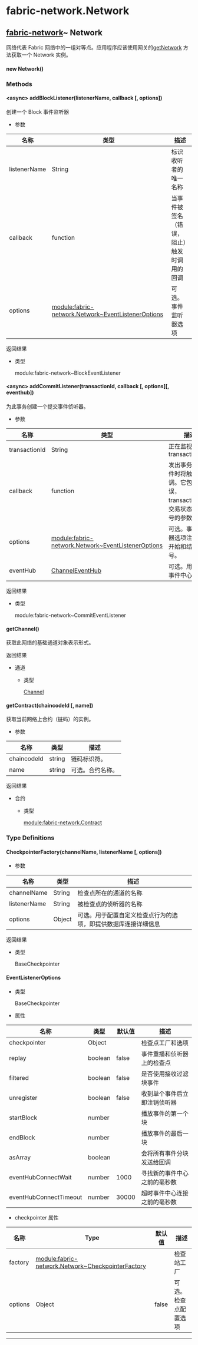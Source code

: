 # fabric-network.Network

## [fabric-network](https://hyperledger.github.io/fabric-sdk-node/release-1.4/module-fabric-network.html)~ Network

网络代表 Fabric 网络中的一组对等点。应用程序应该使用网关的[getNetwork](https://hyperledger.github.io/fabric-sdk-node/release-1.4/module-fabric-network.Gateway.html#getNetwork) 方法获取一个 Network 实例。

#### new Network()

### Methods

#### &lt;async&gt; addBlockListener(listenerName, callback [, options])

创建一个 Block 事件监听器

- 参数

| 名称         | 类型                                                                                                                                                                     | 描述                                       |
| ------------ | ------------------------------------------------------------------------------------------------------------------------------------------------------------------------ | ------------------------------------------ |
| listenerName | String                                                                                                                                                                   | 标识收听者的唯一名称                       |
| callback     | function                                                                                                                                                                 | 当事件被签名（错误，阻止）触发时调用的回调 |
| options      | [module:fabric-network.Network~EventListenerOptions](https://hyperledger.github.io/fabric-sdk-node/release-1.4/module-fabric-network.Network.html#~EventListenerOptions) | 可选。事件监听器选项                       |

返回结果

- 类型

  module:fabric-network~BlockEventListener

#### &lt;async&gt; addCommitListener(transactionId, callback [, options][, eventhub])

为此事务创建一个提交事件侦听器。

- 参数

| 名称          | 类型                                                                                                                                                                     | 描述                                                                              |
| ------------- | ------------------------------------------------------------------------------------------------------------------------------------------------------------------------ | --------------------------------------------------------------------------------- |
| transactionId | String                                                                                                                                                                   | 正在监视 transactionId                                                            |
| callback      | function                                                                                                                                                                 | 发出事务提交事件时将触发此回调。它包含错误，transactionId，交易状态和块编号的参数 |
| options       | [module:fabric-network.Network~EventListenerOptions](https://hyperledger.github.io/fabric-sdk-node/release-1.4/module-fabric-network.Network.html#~EventListenerOptions) | 可选。事件侦听器选项注册允许开始和结束块号。                                      |
| eventHub      | [ChannelEventHub](https://hyperledger.github.io/fabric-sdk-node/release-1.4/ChannelEventHub.html)                                                                        | 可选。用于覆盖事件中心选择                                                        |

返回结果

- 类型

  module:fabric-network~CommitEventListener

#### getChannel()

获取此网络的基础通道对象表示形式。

返回结果

- 通道

  - 类型

    [Channel](https://hyperledger.github.io/fabric-sdk-node/release-1.4/Channel.html)

#### getContract(chaincodeId [, name])

获取当前网络上合约（链码）的实例。

- 参数

| 名称        | 类型   | 描述             |
| ----------- | ------ | ---------------- |
| chaincodeId | string | 链码标识符。     |
| name        | string | 可选。合约名称。 |

返回结果

- 合约

  - 类型

    [module:fabric-network.Contract](https://hyperledger.github.io/fabric-sdk-node/release-1.4/module-fabric-network.Contract.html)

### Type Definitions

#### CheckpointerFactory(channelName, listenerName [, options])

- 参数

| 名称         | 类型   | 描述                                                           |
| ------------ | ------ | -------------------------------------------------------------- |
| channelName  | String | 检查点所在的通道的名称                                         |
| listenerName | String | 被检查点的侦听器的名称                                         |
| options      | Object | 可选。用于配置自定义检查点行为的选项，即提供数据库连接详细信息 |

返回结果

- 类型

  BaseCheckpointer

#### EventListenerOptions

- 类型

  BaseCheckpointer

- 属性

| 名称                   | 类型    | 默认值 | 描述                         |
| ---------------------- | ------- | ------ | ---------------------------- |
| checkpointer           | Object  |        | 检查点工厂和选项             |
| replay                 | boolean | false  | 事件重播和侦听器上的检查点   |
| filtered               | boolean | false  | 是否使用接收过滤块事件       |
| unregister             | boolean | false  | 收到单个事件后立即注销侦听器 |
| startBlock             | number  |        | 播放事件的第一个块           |
| endBlock               | number  |        | 播放事件的最后一块           |
| asArray                | boolean |        | 会将所有事件分块发送给回调   |
| eventHubConnectWait    | number  | 1000   | 寻找新的事件中心之前的毫秒数 |
| eventHubConnectTimeout | number  | 30000  | 超时事件中心连接之前的毫秒数 |

- checkpointer 属性

| 名称    | Type                                                                                                                                                                   | 默认值 | 描述                 |
| ------- | ---------------------------------------------------------------------------------------------------------------------------------------------------------------------- | ------ | -------------------- |
| factory | [module:fabric-network.Network~CheckpointerFactory](https://hyperledger.github.io/fabric-sdk-node/release-1.4/module-fabric-network.Network.html#~CheckpointerFactory) |        | 检查站工厂           |
| options | Object                                                                                                                                                                 | false  | 可选。检查点配置选项 |

---
